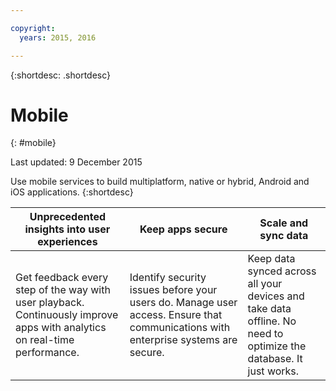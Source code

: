```yaml
---

copyright:
  years: 2015, 2016

---
```


{:shortdesc: .shortdesc} 

# Mobile
{: #mobile}

Last updated: 9 December 2015

Use mobile services to build multiplatform, native or hybrid, Android and iOS applications. 
{:shortdesc}


Unprecedented insights into user experiences | Keep apps secure | Scale and sync data
---- | ---- | ----
Get feedback every step of the way with user playback. Continuously improve apps with analytics on real-time performance. | Identify security issues before your users do. Manage user access. Ensure that communications with enterprise systems are secure. | Keep data synced across all your devices and take data offline. No need to optimize the database. It just works.
